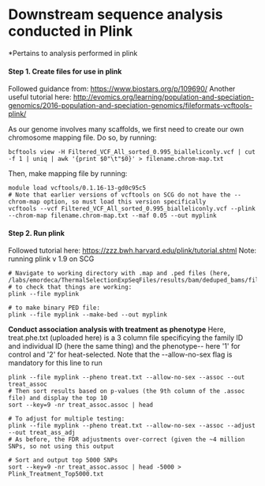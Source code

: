 # Downstream sequence analysis conducted in Plink
*Pertains to analysis performed in plink  


#### Step 1. Create files for use in plink 
Followed guidance from: https://www.biostars.org/p/109690/ 
Another useful tutorial here: http://evomics.org/learning/population-and-speciation-genomics/2016-population-and-speciation-genomics/fileformats-vcftools-plink/

As our genome involves many scaffolds, we first need to create our own chromosome mapping file. Do so, by running:
```
bcftools view -H Filtered_VCF_All_sorted_0.995_bialleliconly.vcf | cut -f 1 | uniq | awk '{print $0"\t"$0}' > filename.chrom-map.txt
```
Then, make mapping file by running:
```
module load vcftools/0.1.16-13-gd0c95c5
# Note that earlier versions of vcftools on SCG do not have the --chrom-map option, so must load this version specifically
vcftools --vcf Filtered_VCF_All_sorted_0.995_bialleliconly.vcf --plink --chrom-map filename.chrom-map.txt --maf 0.05 --out myplink
```


#### Step 2. Run plink
Followed tutorial here: https://zzz.bwh.harvard.edu/plink/tutorial.shtml
Note: running plink v 1.9 on SCG 

```
# Navigate to working directory with .map and .ped files (here, /labs/emordeca/ThermalSelectionExpSeqFiles/results/bam/deduped_bams/filtered_VCF)
# to check that things are working:
plink --file myplink

# to make binary PED file:
plink --file myplink --make-bed --out myplink

```
**Conduct association analysis with treatment as phenotype**
Here, treat.phe.txt (uploaded here) is a 3 column file specificying the family ID and individual ID (here the same thing) and the phenotype-- here '1' for control and '2' for heat-selected. Note that the --allow-no-sex flag is mandatory for this line to run
```
plink --file myplink --pheno treat.txt --allow-no-sex --assoc --out treat_assoc
# Then sort results based on p-values (the 9th column of the .assoc file) and display the top 10
sort --key=9 -nr treat_assoc.assoc | head

# To adjust for multiple testing:
plink --file myplink --pheno treat.txt --allow-no-sex --assoc --adjust --out treat_ass_adj
# As before, the FDR adjustments over-correct (given the ~4 million SNPs, so not using this output

# Sort and output top 5000 SNPs
sort --key=9 -nr treat_assoc.assoc | head -5000 > Plink_Treatment_Top5000.txt
```

